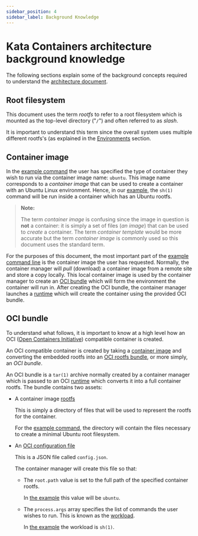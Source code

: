 ```yaml
---
sidebar_position: 4
sidebar_label: Background Knowledge
---
```

# Kata Containers architecture background knowledge

The following sections explain some of the background concepts
required to understand the [architecture document](README.md).

## Root filesystem

This document uses the term _rootfs_ to refer to a root filesystem
which is mounted as the top-level directory ("`/`") and often referred
to as _slash_.

It is important to understand this term since the overall system uses
multiple different rootfs's (as explained in the
[Environments](README.md#environments) section.

## Container image

In the [example command](example-command.md) the user has specified the
type of container they wish to run via the container image name:
`ubuntu`. This image name corresponds to a _container image_ that can
be used to create a container with an Ubuntu Linux environment. Hence,
in our [example](example-command.md), the `sh(1)` command will be run
inside a container which has an Ubuntu rootfs.

> **Note:**
>
> The term _container image_ is confusing since the image in question
> is **not** a container: it is simply a set of files (_an image_)
> that can be used to _create_ a container. The term _container
> template_ would be more accurate but the term _container image_ is
> commonly used so this document uses the standard term.

For the purposes of this document, the most important part of the
[example command line](example-command.md) is the container image the
user has requested. Normally, the container manager will _pull_
(download) a container image from a remote site and store a copy
locally. This local container image is used by the container manager
to create an [OCI bundle](#oci-bundle) which will form the environment
the container will run in. After creating the OCI bundle, the
container manager launches a [runtime](README.md#runtime) which will create the
container using the provided OCI bundle.

## OCI bundle

To understand what follows, it is important to know at a high level
how an OCI ([Open Containers Initiative](https://opencontainers.org)) compatible container is created.

An OCI compatible container is created by taking a
[container image](#container-image) and converting the embedded rootfs
into an
[OCI rootfs bundle](https://github.com/opencontainers/runtime-spec/blob/main/bundle.md),
or more simply, an _OCI bundle_.

An OCI bundle is a `tar(1)` archive normally created by a container
manager which is passed to an OCI [runtime](README.md#runtime) which converts
it into a full container rootfs. The bundle contains two assets:

- A container image [rootfs](#root-filesystem)

  This is simply a directory of files that will be used to represent
  the rootfs for the container.

  For the [example command](example-command.md), the directory will
  contain the files necessary to create a minimal Ubuntu root
  filesystem.

- An [OCI configuration file](https://github.com/opencontainers/runtime-spec/blob/main/config.md)

  This is a JSON file called `config.json`.

  The container manager will create this file so that:

  - The `root.path` value is set to the full path of the specified
    container rootfs.

    In [the example](example-command.md) this value will be `ubuntu`.

  - The `process.args` array specifies the list of commands the user
    wishes to run. This is known as the [workload](README.md#workload).

    In [the example](example-command.md) the workload is `sh(1)`.
